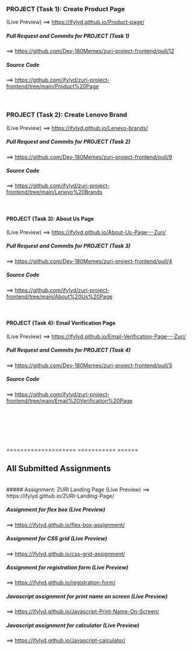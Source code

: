 ### PROJECT (Task 1): Create Product Page
(Live Preview) ==> https://ifylyd.github.io/Product-page/
<br>
##### Pull Request and Commits for PROJECT (Task 1)
==> https://github.com/Dev-180Memes/zuri-project-frontend/pull/12
<br>
##### Source Code
==> https://github.com/ifylyd/zuri-project-frontend/tree/main/Product%20Page
<br><br><br>

### PROJECT (Task 2): Create Lenovo Brand
(Live Preview) ==> https://ifylyd.github.io/Lenevo-brands/
<br>
##### Pull Request and Commits for PROJECT (Task 2)
==> https://github.com/Dev-180Memes/zuri-project-frontend/pull/9
<br>
##### Source Code
==> https://github.com/ifylyd/zuri-project-frontend/tree/main/Lenevo%20Brands
<br><br><br>

#### PROJECT (Task 3): About Us Page
(Live Preview) ==> https://ifylyd.github.io/About-Us-Page---Zuri/
<br>
##### Pull Request and Commits for PROJECT (Task 3)
==> https://github.com/Dev-180Memes/zuri-project-frontend/pull/4
<br>
##### Source Code
==> https://github.com/ifylyd/zuri-project-frontend/tree/main/About%20Us%20Page
<br><br><br>

#### PROJECT (Task 4): Email Verification Page
(Live Preview) ==> https://ifylyd.github.io/Email-Verification-Page---Zuri/
<br>
##### Pull Request and Commits for PROJECT (Task 4)
==> https://github.com/Dev-180Memes/zuri-project-frontend/pull/3
<br>
##### Source Code
==> https://github.com/ifylyd/zuri-project-frontend/tree/main/Email%20Verification%20Page

<br><br><br><br><br>


==================== =========== ======
## All Submitted Assignments
<br>
##### Assignment: ZURI Landing Page (Live Preview)
==> https://ifylyd.github.io/ZURI-Landing-Page/


##### Assignment for flex box (Live Preview)
==> https://ifylyd.github.io/flex-box-assignment/



##### Assignment for CSS grid (Live Preview)
==> https://ifylyd.github.io/css-grid-assignment/



##### Assignment for registration form (Live Preview)
==> https://ifylyd.github.io/registration-form/



##### Javascript assignment for print name on screen (Live Preview)
==> https://ifylyd.github.io/Javascript-Print-Name-On-Screen/



##### Javascript assignment for calculator (Live Preview)
==> https://ifylyd.github.io/Javascript-calculator/




<!--
**ifylyd/ifylyd** is a ✨ _special_ ✨ repository because its `README.md` (this file) appears on your GitHub profile.

Here are some ideas to get you started:

- 🔭 I’m currently working on ...
- 🌱 I’m currently learning ...
- 👯 I’m looking to collaborate on ...
- 🤔 I’m looking for help with ...
- 💬 Ask me about ...
- 📫 How to reach me: ...
- 😄 Pronouns: ...
- ⚡ Fun fact: ...
-->
